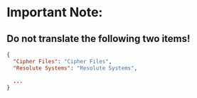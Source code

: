 # Important Note:
## Do not translate the following two items!

```json
{
  "Cipher Files": "Cipher Files",
  "Resolute Systems": "Resolute Systems",

  ...
}
```
